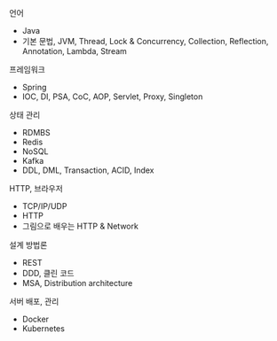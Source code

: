 언어
- Java 
- 기본 문법, JVM, Thread, Lock & Concurrency, Collection, Reflection, Annotation, Lambda, Stream

프레임워크
- Spring
- IOC, DI, PSA, CoC, AOP, Servlet, Proxy, Singleton

상태 관리
- RDMBS
- Redis
- NoSQL
- Kafka
- DDL, DML, Transaction, ACID, Index

HTTP, 브라우저
- TCP/IP/UDP
- HTTP 
- 그림으로 배우는 HTTP & Network

설계 방법론
- REST
- DDD, 클린 코드
- MSA, Distribution architecture

서버 배포, 관리
- Docker
- Kubernetes
